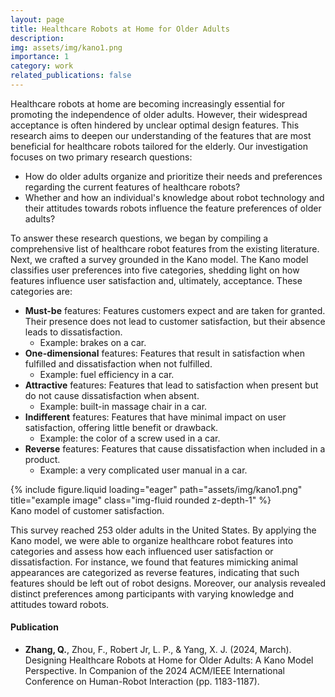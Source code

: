 ```yaml
---
layout: page
title: Healthcare Robots at Home for Older Adults
description:
img: assets/img/kano1.png
importance: 1
category: work
related_publications: false
---
```


Healthcare robots at home are becoming increasingly essential for promoting the independence of older adults. However, their widespread acceptance is often hindered by unclear optimal design features. This research aims to deepen our understanding of the features that are most beneficial for healthcare robots tailored for the elderly. Our investigation focuses on two primary research questions:
- How do older adults organize and prioritize their needs and preferences regarding the current features of healthcare robots?
- Whether and how an individual's knowledge about robot technology and their attitudes towards robots influence the feature preferences of older adults?

To answer these research questions, we began by compiling a comprehensive list of healthcare robot features from the existing literature. Next, we crafted a survey grounded in the Kano model. The Kano model classifies user preferences into five categories, shedding light on how features influence user satisfaction and, ultimately, acceptance. These categories are:
- **Must-be** features: Features customers expect and are taken for granted. Their presence does not lead to customer satisfaction, but their absence leads to dissatisfaction.
    - Example: brakes on a car.
- **One-dimensional** features: Features that result in satisfaction when fulfilled and dissatisfaction when not fulfilled.
    - Example: fuel efficiency in a car.
- **Attractive** features: Features that lead to satisfaction when present but do not cause dissatisfaction when absent.
    - Example: built-in massage chair in a car.
- **Indifferent** features: Features that have minimal impact on user satisfaction, offering little benefit or drawback.
    - Example: the color of a screw used in a car.
- **Reverse** features: Features that cause dissatisfaction when included in a product.
    - Example: a very complicated user manual in a car.

<div class="row">
    <div class="col-sm mt-3 mt-md-0" width="40" height="79">
        {% include figure.liquid loading="eager" path="assets/img/kano1.png" title="example image" class="img-fluid rounded z-depth-1" %}
    </div>
</div>
<div class="caption">
    Kano model of customer satisfaction.
</div>

This survey reached 253 older adults in the United States. By applying the Kano model, we were able to organize healthcare robot features into categories and assess how each influenced user satisfaction or dissatisfaction. For instance, we found that features mimicking animal appearances are categorized as reverse features, indicating that such features should be left out of robot designs. Moreover, our analysis revealed distinct preferences among participants with varying knowledge and attitudes toward robots.

#### Publication 
- **Zhang, Q.**, Zhou, F., Robert Jr, L. P., & Yang, X. J. (2024, March). Designing Healthcare Robots at Home for Older Adults: A Kano Model Perspective. In Companion of the 2024 ACM/IEEE International Conference on Human-Robot Interaction (pp. 1183-1187).
